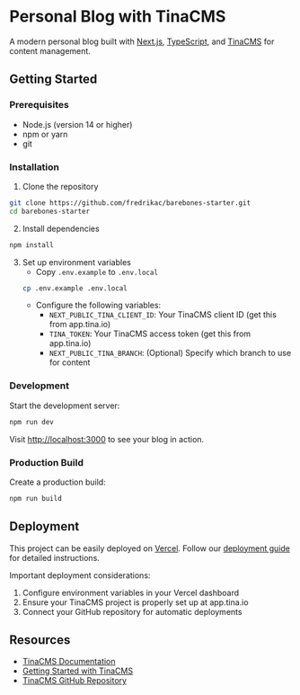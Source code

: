 # Personal Blog with TinaCMS

A modern personal blog built with [Next.js](https://nextjs.org/), [TypeScript](https://www.typescriptlang.org/), and [TinaCMS](https://tina.io/) for content management.

## Getting Started

### Prerequisites

- Node.js (version 14 or higher)
- npm or yarn
- git

### Installation

1. Clone the repository

```bash
git clone https://github.com/fredrikac/barebones-starter.git
cd barebones-starter
```

2. Install dependencies

```bash
npm install
```

3. Set up environment variables
   - Copy `.env.example` to `.env.local`
   ```bash
   cp .env.example .env.local
   ```
   - Configure the following variables:
     - `NEXT_PUBLIC_TINA_CLIENT_ID`: Your TinaCMS client ID (get this from app.tina.io)
     - `TINA_TOKEN`: Your TinaCMS access token (get this from app.tina.io)
     - `NEXT_PUBLIC_TINA_BRANCH`: (Optional) Specify which branch to use for content

### Development

Start the development server:

```bash
npm run dev
```

Visit [http://localhost:3000](http://localhost:3000) to see your blog in action.

### Production Build

Create a production build:

```bash
npm run build
```

## Deployment

This project can be easily deployed on [Vercel](https://vercel.com). Follow our [deployment guide](https://tina.io/guides/tina-cloud/add-tinacms-to-existing-site/deployment/) for detailed instructions.

Important deployment considerations:

1. Configure environment variables in your Vercel dashboard
2. Ensure your TinaCMS project is properly set up at app.tina.io
3. Connect your GitHub repository for automatic deployments

## Resources

- [TinaCMS Documentation](https://tina.io/docs)
- [Getting Started with TinaCMS](https://tina.io/docs/setup-overview/)
- [TinaCMS GitHub Repository](https://github.com/tinacms/tinacms)
